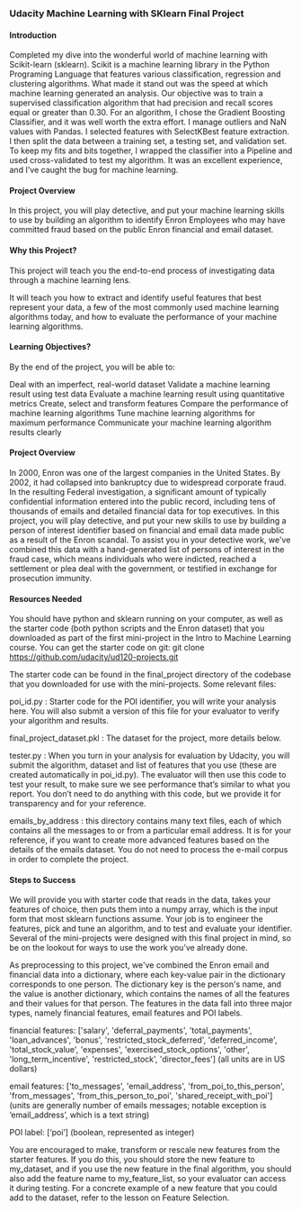 
### Udacity Machine Learning with SKlearn Final Project

#### Introduction
Completed my dive into the wonderful world of machine learning with Scikit-learn (sklearn). Scikit is a machine learning library in the Python Programing Language that features various classification, regression and clustering algorithms. What made it stand out was the speed at which machine learning generated an analysis. Our objective was to train a supervised classification algorithm that had precision and recall scores equal or greater than 0.30. For an algorithm, I chose the Gradient Boosting Classifier, and it was well worth the extra effort. I manage outliers and NaN values with Pandas. I selected features with SelectKBest feature extraction. I then split the data between a training set, a testing set, and validation set. To keep my fits and bits together, I wrapped the classifier into a Pipeline and used cross-validated to test my algorithm. It was an excellent experience, and I've caught the bug for machine learning.

#### Project Overview

In this project, you will play detective, and put your machine learning skills to use by building an algorithm to identify Enron Employees who may have committed fraud based on the public Enron financial and email dataset.

#### Why this Project?

This project will teach you the end-to-end process of investigating data through a machine learning lens.

It will teach you how to extract and identify useful features that best represent your data, a few of the most commonly used machine learning algorithms today, and how to evaluate the performance of your machine learning algorithms.

#### Learning Objectives?

By the end of the project, you will be able to:

Deal with an imperfect, real-world dataset
Validate a machine learning result using test data
Evaluate a machine learning result using quantitative metrics
Create, select and transform features
Compare the performance of machine learning algorithms
Tune machine learning algorithms for maximum performance
Communicate your machine learning algorithm results clearly

#### Project Overview

In 2000, Enron was one of the largest companies in the United States. By 2002, it had collapsed into bankruptcy due to widespread corporate fraud. In the resulting Federal investigation, a significant amount of typically confidential information entered into the public record, including tens of thousands of emails and detailed financial data for top executives. In this project, you will play detective, and put your new skills to use by building a person of interest identifier based on financial and email data made public as a result of the Enron scandal. To assist you in your detective work, we've combined this data with a hand-generated list of persons of interest in the fraud case, which means individuals who were indicted, reached a settlement or plea deal with the government, or testified in exchange for prosecution immunity.

#### Resources Needed

You should have python and sklearn running on your computer, as well as the starter code (both python scripts and the Enron dataset) that you downloaded as part of the first mini-project in the Intro to Machine Learning course. You can get the starter code on git: git clone https://github.com/udacity/ud120-projects.git

The starter code can be found in the final_project directory of the codebase that you downloaded for use with the mini-projects. Some relevant files: 

poi_id.py : Starter code for the POI identifier, you will write your analysis here. You will also submit a version of this file for your evaluator to verify your algorithm and results. 

final_project_dataset.pkl : The dataset for the project, more details below. 

tester.py : When you turn in your analysis for evaluation by Udacity, you will submit the algorithm, dataset and list of features that you use (these are created automatically in poi_id.py). The evaluator will then use this code to test your result, to make sure we see performance that’s similar to what you report. You don’t need to do anything with this code, but we provide it for transparency and for your reference. 

emails_by_address : this directory contains many text files, each of which contains all the messages to or from a particular email address. It is for your reference, if you want to create more advanced features based on the details of the emails dataset. You do not need to process the e-mail corpus in order to complete the project.

#### Steps to Success

We will provide you with starter code that reads in the data, takes your features of choice, then puts them into a numpy array, which is the input form that most sklearn functions assume. Your job is to engineer the features, pick and tune an algorithm, and to test and evaluate your identifier. Several of the mini-projects were designed with this final project in mind, so be on the lookout for ways to use the work you’ve already done.

As preprocessing to this project, we've combined the Enron email and financial data into a dictionary, where each key-value pair in the dictionary corresponds to one person. The dictionary key is the person's name, and the value is another dictionary, which contains the names of all the features and their values for that person. The features in the data fall into three major types, namely financial features, email features and POI labels.

financial features: ['salary', 'deferral_payments', 'total_payments', 'loan_advances', 'bonus', 'restricted_stock_deferred', 'deferred_income', 'total_stock_value', 'expenses', 'exercised_stock_options', 'other', 'long_term_incentive', 'restricted_stock', 'director_fees'] (all units are in US dollars)

email features: ['to_messages', 'email_address', 'from_poi_to_this_person', 'from_messages', 'from_this_person_to_poi', 'shared_receipt_with_poi'] (units are generally number of emails messages; notable exception is ‘email_address’, which is a text string)

POI label: [‘poi’] (boolean, represented as integer)

You are encouraged to make, transform or rescale new features from the starter features. If you do this, you should store the new feature to my_dataset, and if you use the new feature in the final algorithm, you should also add the feature name to my_feature_list, so your evaluator can access it during testing. For a concrete example of a new feature that you could add to the dataset, refer to the lesson on Feature Selection.

